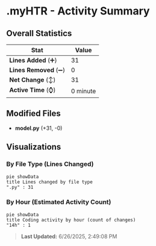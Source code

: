 # .myHTR - Activity Summary 

## Overall Statistics

| Stat                   | Value                                                             |
| ---------------------- | ----------------------------------------------------------------- |
| **Lines Added** (➕)   | 31                                          |
| **Lines Removed** (➖) | 0                                        |
| **Net Change** (↕)    | 31                |
| **Active Time** (⌚)   | 0 minute |


## Modified Files
- **model.py** (+31, -0)

## Visualizations

### By File Type (Lines Changed)

```mermaid
pie showData
title Lines changed by file type
".py" : 31
```

### By Hour (Estimated Activity Count)

```mermaid
pie showData
title Coding activity by hour (count of changes)
"14h" : 1
```


> **Last Updated:** 6/26/2025, 2:49:08 PM